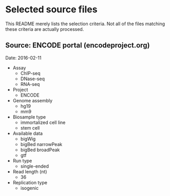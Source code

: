 # Selected source files

This README merely lists the selection criteria. Not all of the files matching these criteria are actually processed.

## Source: ENCODE portal (encodeproject.org)

Date: 2016-02-11

* Assay
    * ChIP-seq
    * DNase-seq
    * RNA-seq
* Project
    * ENCODE
* Genome assembly
    * hg19
    * mm9
* Biosample type
    * immortalized cell line
    * stem cell
* Available data
    * bigWig
    * bigBed narrowPeak
    * bigBed broadPeak
    * gtf
* Run type
    * single-ended
* Read length (nt)
    * 36
* Replication type
    * isogenic